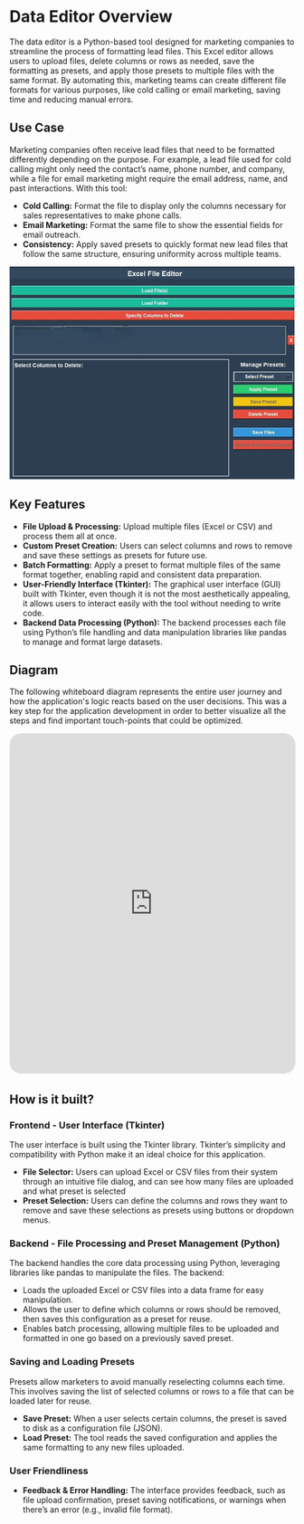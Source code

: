 
<h1>Data Editor Overview</h1>

<div class="section">
<p>The data editor is a Python-based tool designed for marketing companies to streamline the process of formatting lead files. This Excel editor allows users to upload files, delete columns or rows as needed, save the formatting as presets, and apply those presets to multiple files with the same format. By automating this, marketing teams can create different file formats for various purposes, like cold calling or email marketing, saving time and reducing manual errors.</p>
</div>



## Use Case
<div class="section">
<p>Marketing companies often receive lead files that need to be formatted differently depending on the purpose. For example, a lead file used for cold calling might only need the contact’s name, phone number, and company, while a file for email marketing might require the email address, name, and past interactions. With this tool:</p>
<ul>
    <li><strong>Cold Calling:</strong> Format the file to display only the columns necessary for sales representatives to make phone calls.</li>
    <li><strong>Email Marketing:</strong> Format the same file to show the essential fields for email outreach.</li>
    <li><strong>Consistency:</strong> Apply saved presets to quickly format new lead files that follow the same structure, ensuring uniformity across multiple teams.</li>
</ul>
</div>

<style scoped>
@import url('/.vitepress/theme/style-assets/image-style.css');
</style>

<!-- Use HTML to create a container around the image -->
<div class="image-container">
  <img src="/assets/excel-editor.jpg" class="styled-image" alt="Descriptive text">
</div>


## Key Features
<div class="section">
    <ul>
        <li><strong>File Upload & Processing:</strong> Upload multiple files (Excel or CSV) and process them all at once.</li>
        <li><strong>Custom Preset Creation:</strong> Users can select columns and rows to remove and save these settings as presets for future use.</li>
        <li><strong>Batch Formatting:</strong> Apply a preset to format multiple files of the same format together, enabling rapid and consistent data preparation.</li>
        <li><strong>User-Friendly Interface (Tkinter):</strong> The graphical user interface (GUI) built with Tkinter, even though it is not the most aesthetically appealing, it allows users to interact easily with the tool without needing to write code.</li>
        <li><strong>Backend Data Processing (Python):</strong> The backend processes each file using Python’s file handling and data manipulation libraries like pandas to manage and format large datasets.</li>
        </ul>
    </div>
    

## Diagram 
<p> The following whiteboard diagram represents the entire user journey and how the application's logic reacts based on the user decisions. This was a key step for the application development in order to better visualize all the steps and find important touch-points that could be optimized. </p>

<div class="section">

<iframe 
    class="figma-embed"
    src="https://embed.figma.com/board/5meKJGQ6ff9fZiJzPxYqX9/Excel-Editor?node-id=1-708&embed-host=share" 
    allowfullscreen>
</iframe>

<style scoped>
  /* Responsive styling for the embedded Figma files */
  .figma-embed {
    width: 100%;
    height: 600px; /* Default height for larger screens */
    border: 1px solid rgba(0, 0, 0, 0.1);
    border-radius: 20px; /* Rounded corners */
    overflow: hidden; /* Ensures content does not overflow the rounded corners */
  }

  /* Adjust height for tablets and larger mobile devices */
  @media (max-width: 768px) {
    .figma-embed {
      height: 400px;
    }
  }

  /* Adjust height for smaller mobile devices */
  @media (max-width: 480px) {
    .figma-embed {
      height: 300px;
    }
  }
</style>


## How is it built?

<h3>Frontend - User Interface (Tkinter)</h3>
<p>The user interface is built using the Tkinter library. Tkinter’s simplicity and compatibility with Python make it an ideal choice for this application.</p>
<ul>
    <li><strong>File Selector:</strong> Users can upload Excel or CSV files from their system through an intuitive file dialog, and can see how many files are uploaded and what preset is selected</li>
    <li><strong>Preset Selection:</strong> Users can define the columns and rows they want to remove and save these selections as presets using buttons or dropdown menus.</li>
</ul>

<h3>Backend - File Processing and Preset Management (Python)</h3>
<p>The backend handles the core data processing using Python, leveraging libraries like pandas to manipulate the files. The backend:</p>
<ul>
    <li>Loads the uploaded Excel or CSV files into a data frame for easy manipulation.</li>
    <li>Allows the user to define which columns or rows should be removed, then saves this configuration as a preset for reuse.</li>
    <li>Enables batch processing, allowing multiple files to be uploaded and formatted in one go based on a previously saved preset.</li>
</ul>

<h3>Saving and Loading Presets</h3>
<p>Presets allow marketers to avoid manually reselecting columns each time. This involves saving the list of selected columns or rows to a file that can be loaded later for reuse.</p>
<ul>
    <li><strong>Save Preset:</strong> When a user selects certain columns, the preset is saved to disk as a configuration file (JSON).</li>
    <li><strong>Load Preset:</strong> The tool reads the saved configuration and applies the same formatting to any new files uploaded.</li>
</ul>

<h3>User Friendliness</h3>
    <ul>
        <li><strong>Feedback & Error Handling:</strong> The interface provides feedback, such as file upload confirmation, preset saving notifications, or warnings when there’s an error (e.g., invalid file format).</li>
    </ul>
</div>

